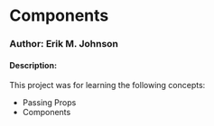 # Components

### Author: Erik M. Johnson

#### Description: 
This project was for learning the following concepts:
- Passing Props
- Components
